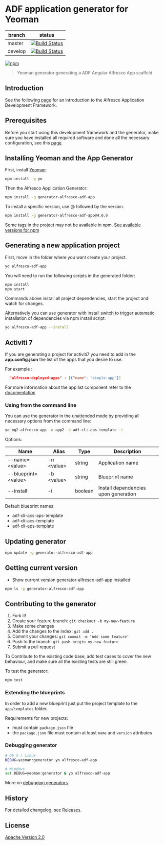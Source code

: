 # ADF application generator for Yeoman

| branch | status |
| --- | --- |
| master | [![Build Status](https://travis-ci.com/Alfresco/generator-alfresco-adf-app.svg?branch=master)](https://travis-ci.com/Alfresco/generator-alfresco-adf-app) |
| develop | [![Build Status](https://travis-ci.com/Alfresco/generator-alfresco-adf-app.svg?branch=develop)](https://travis-ci.com/Alfresco/generator-alfresco-adf-app) |


[![npm](https://img.shields.io/npm/v/generator-alfresco-adf-app)](https://www.npmjs.com/package/generator-alfresco-adf-app)

> Yeoman generator generating a ADF Angular Alfresco App scaffold

## Introduction

See the following [page](https://github.com/Alfresco/alfresco-ng2-components/blob/master/INTRODUCTION.md) for an introduction to the Alfresco Application Development Framework.

## Prerequisites

Before you start using this development framework and the generator, make sure you have installed all required software and done all the
necessary configuration, see this [page](https://github.com/Alfresco/app-dev-framework/blob/master/PREREQUISITES.md).

## Installing Yeoman and the App Generator

First, install [Yeoman](http://yeoman.io):

```sh
npm install -g yo
```

Then the Alfresco Application Generator:

```sh
npm install -g generator-alfresco-adf-app
```

To install a specific version, use @ followed by the version.

```sh
npm install -g generator-alfresco-adf-app@4.0.0
```

Some tags in the project may not be available in npm. [See available versions for npm](https://www.npmjs.com/package/generator-alfresco-adf-app?activeTab=versions)

## Generating a new application project

First, move in the folder where you want create your project.

```sh
yo alfresco-adf-app
```

You will need to run the following scripts in the generated folder:

```sh
npm install
npm start
```

Commands above install all project dependencies, start the project and watch for changes.

Alternatively you can use generator with install switch to trigger automatic installation of dependencies via npm install script:

```sh
yo alfresco-adf-app --install
```

## Activiti 7

If you are generating a project for activiti7 you need to add in the **app.config.json** the list of the apps that you desire to use.

For example : 

```json
  "alfresco-deployed-apps" : [{"name": "simple-app"}]  
```

For more information about the app list component refer to the [documentation](https://github.com/Alfresco/alfresco-ng2-components/blob/develop/docs/process-services-cloud/app-list-cloud.component.md)

### Using from the command line

You can use the generator in the unattended mode by providing all necessary options from the command line:

```sh
yo ng2-alfresco-app -n app2 -b adf-cli-aps-template -i
```

Options:

| Name | Alias | Type | Description |
| --- | --- | --- | --- |
| --name=\<value> | -n \<value> | string | Application name |
| --blueprint=\<value> | -b \<value> | string | Blueprint name |
| --install | -i | boolean | Install dependencies upon generation |

Default blueprint names:

- adf-cli-acs-aps-template
- adf-cli-acs-template
- adf-cli-aps-template

## Updating generator

```sh
npm update -g generator-alfresco-adf-app
```

## Getting current version

* Show current version generator-alfresco-adf-app installed

```sh
npm ls -g generator-alfresco-adf-app
```

## Contributing to the generator

1. Fork it!
2. Create your feature branch: `git checkout -b my-new-feature`
3. Make some changes
4. Add the changes to the index: `git add .`
5. Commit your changes: `git commit -m 'Add some feature'`
6. Push to the branch: `git push origin my-new-feature`
7. Submit a pull request

To Contribute to the existing code base, add test cases to cover the new behaviour, and make sure all the existing tests are still green.

To test the generator:

```sh
npm test
```

### Extending the blueprints

In order to add a new blueprint just put the project template to the `app/templates` folder.

Requirements for new projects:
* must contain `package.json` file
* the `package.json` file must contain at least `name` and `version` attributes

### Debugging generator

```sh
# OS X / Linux
DEBUG=yeoman:generator yo alfresco-adf-app

# Windows
set DEBUG=yeoman:generator & yo alfresco-adf-app
```

More on [debugging generators](http://yeoman.io/authoring/debugging.html).

## History

For detailed changelog, see [Releases](https://github.com/Alfresco/generator-alfresco-adf-app/releases).

## License

[Apache Version 2.0](https://github.com/alfresco/generator-alfresco-adf-app/blob/master/LICENSE)
